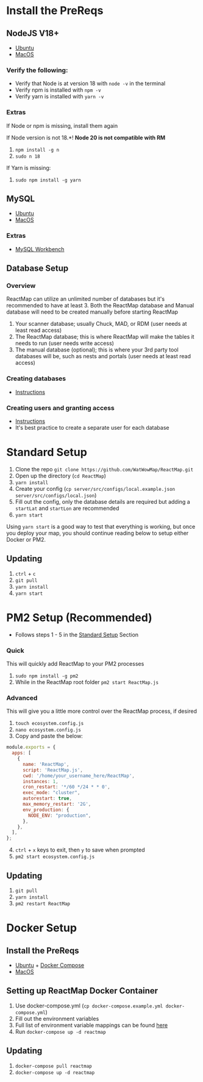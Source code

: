 # Install the PreReqs
## NodeJS V18+
- [Ubuntu](https://www.digitalocean.com/community/tutorials/how-to-install-node-js-on-ubuntu-20-04)
- [MacOS](https://www.newline.co/@Adele/how-to-install-nodejs-and-npm-on-macos--22782681)

### Verify the following:
- Verify that Node is at version 18 with `node -v` in the terminal
- Verify npm is installed with `npm -v`
- Verify yarn is installed with `yarn -v`

### Extras
If Node or npm is missing, install them again

If Node version is not 18.*! **Node 20 is not compatible with RM**
1. `npm install -g n`
2. `sudo n 18`


If Yarn is missing: 
1. `sudo npm install -g yarn`

## MySQL
- [Ubuntu](https://www.digitalocean.com/community/tutorials/how-to-install-mysql-on-ubuntu-20-04)
- [MacOS](https://dev.mysql.com/doc/refman/8.0/en/macos-installation-pkg.html)

### Extras
- [MySQL Workbench](https://dev.mysql.com/doc/workbench/en/wb-installing.html)

## Database Setup

### Overview
ReactMap can utilize an unlimited number of databases but it's recommended to have at least 3. Both the ReactMap database and Manual database will need to be created manually before starting ReactMap
1. Your scanner database; usually Chuck, MAD, or RDM (user needs at least read access)
2. The ReactMap database; this is where ReactMap will make the tables it needs to run (user needs write access)
3. The manual database (optional); this is where your 3rd party tool databases will be, such as nests and portals (user needs at least read access)

### Creating databases
- [Instructions](https://www.learn-it-with-examples.com/database/mysql/common-task/create-database-schem-mysql.html)

### Creating users and granting access
- [Instructions](https://www.hostinger.com/tutorials/mysql/how-create-mysql-user-and-grant-permissions-command-line)
- It's best practice to create a separate user for each database

# Standard Setup

1. Clone the repo `git clone https://github.com/WatWowMap/ReactMap.git`
2. Open up the directory (`cd ReactMap`)
3. `yarn install`
4. Create your config (`cp server/src/configs/local.example.json server/src/configs/local.json`)
5. Fill out the config, only the database details are required but adding a `startLat` and `startLon` are recommended
6. `yarn start`

Using `yarn start` is a good way to test that everything is working, but once you deploy your map, you should continue reading below to setup either Docker or PM2.

## Updating
1. `ctrl` + `c`
2. `git pull`
3. `yarn install`
4. `yarn start`

# PM2 Setup (Recommended)
- Follows steps 1 - 5 in the [Standard Setup](https://github.com/WatWowMap/ReactMap/wiki/01.-Standard-Setup-Instructions#standard-setup) Section

### Quick
This will quickly add ReactMap to your PM2 processes
1. `sudo npm install -g pm2`
2. While in the ReactMap root folder `pm2 start ReactMap.js`

### Advanced
This will give you a little more control over the ReactMap process, if desired
1. `touch ecosystem.config.js`
2. `nano ecosystem.config.js`
3. Copy and paste the below:
```js
module.exports = {
  apps: [
    {
      name: 'ReactMap',
      script: 'ReactMap.js',
      cwd: '/home/your_username_here/ReactMap',
      instances: 1,
      cron_restart: '*/60 */24 * * 0',
      exec_mode: "cluster",
      autorestart: true,
      max_memory_restart: '2G',
      env_production: {
        NODE_ENV: "production",
      },
    },
  ],
};
```
4. `ctrl` + `x` keys to exit, then `y` to save when prompted
5. `pm2 start ecosystem.config.js`

## Updating
1. `git pull`
2. `yarn install`
3. `pm2 restart ReactMap`

# Docker Setup

## Install the PreReqs
- [Ubuntu](https://docs.docker.com/engine/install/ubuntu/) + [Docker Compose](https://docs.docker.com/compose/install/)
- [MacOS](https://docs.docker.com/desktop/mac/install/)

## Setting up ReactMap Docker Container
1. Use docker-compose.yml (`cp docker-compose.example.yml docker-compose.yml`)
2. Fill out the environment variables
3. Full list of environment variable mappings can be found [here](https://github.com/WatWowMap/ReactMap/blob/main/server/src/configs/custom-environment-variables.json)
4. Run `docker-compose up -d reactmap`

## Updating
1. `docker-compose pull reactmap`
2. `docker-compose up -d reactmap`
